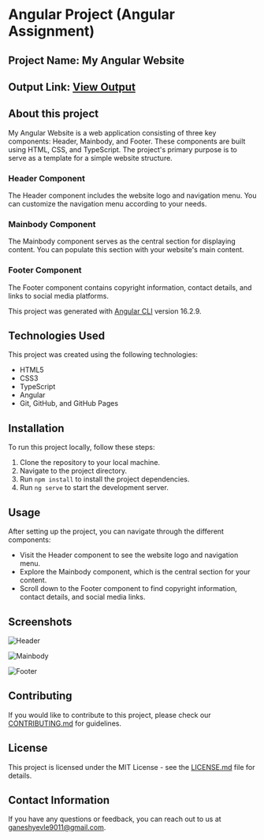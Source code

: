 # Angular Project (Angular Assignment)

## Project Name: My Angular Website

## Output Link: [View Output](https://drive.google.com/file/d/10fm5p5J1jlHETFfBJVS7urkJtSR9Yk0R/view)

## About this project

My Angular Website is a web application consisting of three key components: Header, Mainbody, and Footer. These components are built using HTML, CSS, and TypeScript. The project's primary purpose is to serve as a template for a simple website structure.

### Header Component
The Header component includes the website logo and navigation menu. You can customize the navigation menu according to your needs.

### Mainbody Component
The Mainbody component serves as the central section for displaying content. You can populate this section with your website's main content.

### Footer Component
The Footer component contains copyright information, contact details, and links to social media platforms.

This project was generated with [Angular CLI](https://github.com/angular/angular-cli) version 16.2.9.

## Technologies Used

This project was created using the following technologies:

- HTML5
- CSS3
- TypeScript
- Angular
- Git, GitHub, and GitHub Pages

## Installation

To run this project locally, follow these steps:

1. Clone the repository to your local machine.
2. Navigate to the project directory.
3. Run `npm install` to install the project dependencies.
4. Run `ng serve` to start the development server.

## Usage

After setting up the project, you can navigate through the different components:

- Visit the Header component to see the website logo and navigation menu.
- Explore the Mainbody component, which is the central section for your content.
- Scroll down to the Footer component to find copyright information, contact details, and social media links.

## Screenshots

![Header](/path/to/header-screenshot.png)

![Mainbody](/path/to/mainbody-screenshot.png)

![Footer](/path/to/footer-screenshot.png)

## Contributing

If you would like to contribute to this project, please check our [CONTRIBUTING.md](CONTRIBUTING.md) for guidelines.

## License

This project is licensed under the MIT License - see the [LICENSE.md](LICENSE.md) file for details.

## Contact Information

If you have any questions or feedback, you can reach out to us at [ganeshyevle9011@gmail.com](mailto:ganeshyevle9011@gmail.com).
